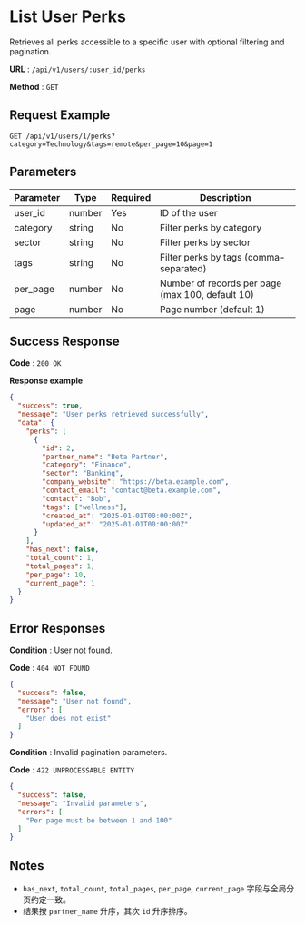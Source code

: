# List User Perks

Retrieves all perks accessible to a specific user with optional filtering and pagination.

**URL** : `/api/v1/users/:user_id/perks`

**Method** : `GET`

## Request Example

```http
GET /api/v1/users/1/perks?category=Technology&tags=remote&per_page=10&page=1
```

## Parameters

| Parameter | Type   | Required | Description                                      |
|-----------|--------|----------|--------------------------------------------------|
| user_id   | number | Yes      | ID of the user                                   |
| category  | string | No       | Filter perks by category                         |
| sector    | string | No       | Filter perks by sector                           |
| tags      | string | No       | Filter perks by tags (comma-separated)           |
| per_page  | number | No       | Number of records per page (max 100, default 10) |
| page      | number | No       | Page number (default 1)                          |

## Success Response

**Code** : `200 OK`

**Response example**

```json
{
  "success": true,
  "message": "User perks retrieved successfully",
  "data": {
    "perks": [
      {
        "id": 2,
        "partner_name": "Beta Partner",
        "category": "Finance",
        "sector": "Banking",
        "company_website": "https://beta.example.com",
        "contact_email": "contact@beta.example.com",
        "contact": "Bob",
        "tags": ["wellness"],
        "created_at": "2025-01-01T00:00:00Z",
        "updated_at": "2025-01-01T00:00:00Z"
      }
    ],
    "has_next": false,
    "total_count": 1,
    "total_pages": 1,
    "per_page": 10,
    "current_page": 1
  }
}
```

## Error Responses

**Condition** : User not found.

**Code** : `404 NOT FOUND`

```json
{
  "success": false,
  "message": "User not found",
  "errors": [
    "User does not exist"
  ]
}
```

**Condition** : Invalid pagination parameters.

**Code** : `422 UNPROCESSABLE ENTITY`

```json
{
  "success": false,
  "message": "Invalid parameters",
  "errors": [
    "Per page must be between 1 and 100"
  ]
}
```

## Notes

- `has_next`, `total_count`, `total_pages`, `per_page`, `current_page` 字段与全局分页约定一致。
- 结果按 `partner_name` 升序，其次 `id` 升序排序。




